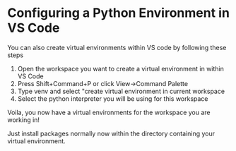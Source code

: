 # Configuring a Python Environment in VS Code

You can also create virtual environments within VS code by following these steps

1. Open the workspace you want to create a virtual environment in within VS Code
2. Press Shift+Command+P or click View->Command Palette
3. Type venv and select "create virtual environment in current workspace
4. Select the python interpreter you will be using for this workspace

Voila, you now have a virtual environments for the workspace you are working in!

Just install packages normally now within the directory containing your virtual environment.